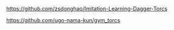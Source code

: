 https://github.com/zsdonghao/Imitation-Learning-Dagger-Torcs

https://github.com/ugo-nama-kun/gym_torcs